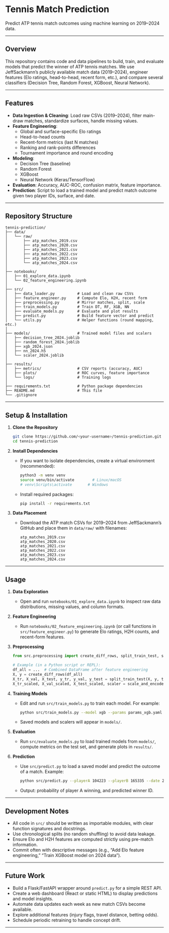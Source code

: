 # Tennis Match Prediction

Predict ATP tennis match outcomes using machine learning on 2019–2024 data.

---

## Overview

This repository contains code and data pipelines to build, train, and evaluate models that predict the winner of ATP tennis matches. We use JeffSackmann’s publicly available match data (2019–2024), engineer features (Elo ratings, head-to-head, recent form, etc.), and compare several classifiers (Decision Tree, Random Forest, XGBoost, Neural Network).

---

## Features

- **Data Ingestion & Cleaning**: Load raw CSVs (2019–2024), filter main-draw matches, standardize surfaces, handle missing values.
- **Feature Engineering**:
  - Global and surface-specific Elo ratings
  - Head-to-head counts
  - Recent-form metrics (last N matches)
  - Ranking and rank-points differences
  - Tournament importance and round encoding
- **Modeling**:
  - Decision Tree (baseline)
  - Random Forest
  - XGBoost
  - Neural Network (Keras/TensorFlow)
- **Evaluation**: Accuracy, AUC-ROC, confusion matrix, feature importance.
- **Prediction**: Script to load a trained model and predict match outcome given two player IDs, surface, and date.

---

## Repository Structure

```
tennis-prediction/
├── data/
│   └── raw/
│       ├── atp_matches_2019.csv
│       ├── atp_matches_2020.csv
│       ├── atp_matches_2021.csv
│       ├── atp_matches_2022.csv
│       ├── atp_matches_2023.csv
│       └── atp_matches_2024.csv
│
├── notebooks/
│   ├── 01_explore_data.ipynb
│   └── 02_feature_engineering.ipynb
│
├── src/
│   ├── data_loader.py          # Load and clean raw CSVs
│   ├── feature_engineer.py     # Compute Elo, H2H, recent form
│   ├── preprocessing.py        # Mirror matches, split, scale
│   ├── train_models.py         # Train DT, RF, XGB, NN
│   ├── evaluate_models.py      # Evaluate and plot results
│   ├── predict.py              # Build feature vector and predict
│   └── utils.py                # Helper functions (round mapping, etc.)
│
├── models/                     # Trained model files and scalers
│   ├── decision_tree_2024.joblib
│   ├── random_forest_2024.joblib
│   ├── xgb_2024.json
│   ├── nn_2024.h5
│   └── scaler_2024.joblib
│
├── results/
│   ├── metrics/                # CSV reports (accuracy, AUC)
│   ├── plots/                  # ROC curves, feature importance
│   └── logs/                   # Training logs
│
├── requirements.txt            # Python package dependencies
├── README.md                   # This file
└── .gitignore
```

---

## Setup & Installation

1. **Clone the Repository**  
   ```bash
   git clone https://github.com/<your-username>/tennis-prediction.git
   cd tennis-prediction
   ```

2. **Install Dependencies**  
   - If you want to isolate dependencies, create a virtual environment (recommended):  
     ```bash
     python3 -m venv venv
     source venv/bin/activate        # Linux/macOS
     # venv\Scripts\activate       # Windows
     ```
   - Install required packages:  
     ```bash
     pip install -r requirements.txt
     ```

3. **Data Placement**  
   - Download the ATP match CSVs for 2019–2024 from JeffSackmann’s GitHub and place them in `data/raw/` with filenames:  
     ```
     atp_matches_2019.csv
     atp_matches_2020.csv
     atp_matches_2021.csv
     atp_matches_2022.csv
     atp_matches_2023.csv
     atp_matches_2024.csv
     ```

---

## Usage

1. **Data Exploration**  
   - Open and run `notebooks/01_explore_data.ipynb` to inspect raw data distributions, missing values, and column formats.

2. **Feature Engineering**  
   - Run `notebooks/02_feature_engineering.ipynb` (or call functions in `src/feature_engineer.py`) to generate Elo ratings, H2H counts, and recent-form features.

3. **Preprocessing**  
   ```python
   from src.preprocessing import create_diff_rows, split_train_test, scale_and_encode

   # Example (in a Python script or REPL):
   df_all = ...  # Combined DataFrame after feature engineering
   X, y = create_diff_rows(df_all)
   X_tr, X_val, X_test, y_tr, y_val, y_test = split_train_test(X, y, test_start_date="2024-07-01")
   X_tr_scaled, X_val_scaled, X_test_scaled, scaler = scale_and_encode(X_tr, X_val, X_test)
   ```

4. **Training Models**  
   - Edit and run `src/train_models.py` to train each model. For example:  
     ```bash
     python src/train_models.py --model xgb --params params_xgb.yaml
     ```
   - Saved models and scalers will appear in `models/`.

5. **Evaluation**  
   - Run `src/evaluate_models.py` to load trained models from `models/`, compute metrics on the test set, and generate plots in `results/`.

6. **Prediction**  
   - Use `src/predict.py` to load a saved model and predict the outcome of a match. Example:  
     ```bash
     python src/predict.py --playerA 104223 --playerB 165335 --date 2025-06-05 --surface Clay
     ```
   - Output: probability of player A winning, and predicted winner ID.

---

## Development Notes

- All code in `src/` should be written as importable modules, with clear function signatures and docstrings.
- Use chronological splits (no random shuffling) to avoid data leakage.
- Ensure Elo and H2H features are computed strictly using pre-match information.
- Commit often with descriptive messages (e.g., “Add Elo feature engineering,” “Train XGBoost model on 2024 data”).

---

## Future Work

- Build a Flask/FastAPI wrapper around `predict.py` for a simple REST API.
- Create a web dashboard (React or static HTML) to display predictions and model insights.
- Automate data updates each week as new match CSVs become available.
- Explore additional features (injury flags, travel distance, betting odds).
- Schedule periodic retraining to handle concept drift.

---

